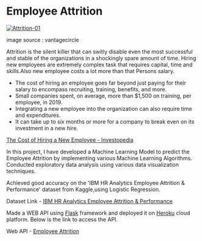 # Employee Attrition
[
![Attrition-01](https://user-images.githubusercontent.com/53073185/87855289-e83cc300-c934-11ea-991f-59b7eb395eda.png)
](url)

image source : vantagecircle

Attrition is the silent killer that can switly disable even the most successful and stable of the organizations in a shockingly spare amount of time.
Hiring new employees are extremely complex task that requires capital, time and skills.Also new employee costs a lot more than that Persons salary.

- The cost of hiring an employee goes far beyond just paying for their salary to encompass recruiting, training, benefits, and more.
- Small companies spent, on average, more than $1,500 on training, per employee, in 2019.
- Integrating a new employee into the organization can also require time and expenditures.
- It can take up to six months or more for a company to break even on its investment in a new hire.

[The Cost of Hiring a New Employee - Investopedia](https://www.investopedia.com/financial-edge/0711/the-cost-of-hiring-a-new-employee.aspx)

In this project, I have developed a Machine Learning Model to predict the Employee Attrition by implementing various Machine Learning Algorithms.
Conducted exploratory data analysis using various data visualization techniques.

Achieved good accuracy on the 'IBM HR Analytics Employee Attrition & Performance' dataset from Kaggle,using Logistic Regression.

Dataset Link - [IBM HR Analytics Employee Attrition & Performance](https://www.kaggle.com/pavansubhasht/ibm-hr-analytics-attrition-dataset)

Made a WEB API using [Flask](https://flask.palletsprojects.com/en/1.1.x/) framework and deployed it on [Heroku](https://www.heroku.com/) cloud platform. Below is the link to access the API.

Web API - [Employee Attrition](https://employee-attrition-pred.herokuapp.com/)

 
 
